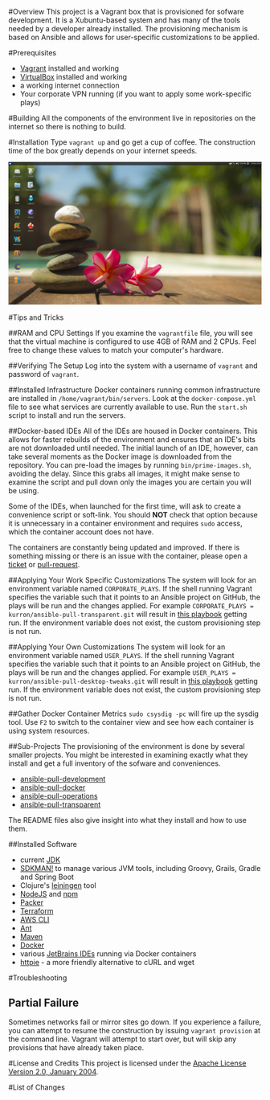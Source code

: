 #Overview
This project is a Vagrant box that is provisioned for sofware development.  It is a Xubuntu-based system and 
has many of the tools needed by a developer already installed.  The provisioning mechanism is based on Ansible 
and allows for user-specific customizations to be applied.

#Prerequisites

* [Vagrant](https://www.vagrantup.com/) installed and working
* [VirtualBox](https://www.virtualbox.org/) installed and working
* a working internet connection
* Your corporate VPN running (if you want to apply some work-specific plays) 

#Building
All the components of the environment live in repositories on the internet so there is nothing to build.

#Installation
Type `vagrant up` and go get a cup of coffee.  The construction time of the box greatly depends on your internet speeds.

![screenshot](screenshot.png)

#Tips and Tricks

##RAM and CPU Settings
If you examine the `vagrantfile` file, you will see that the virtual machine is configured to use 4GB of RAM and
2 CPUs.  Feel free to change these values to match your computer's hardware.

##Verifying The Setup
Log into the system with a username of `vagrant` and password of `vagrant`.

##Installed Infrastructure
Docker containers running common infrastructure are installed in `/home/vagrant/bin/servers`.  Look at the `docker-compose.yml` 
file to see what services are currently available to use.  Run the `start.sh` script to install and run the servers.

##Docker-based IDEs
All of the IDEs are housed in Docker containers.  This allows for faster rebuilds of the environment and ensures that an
IDE's bits are not downloaded until needed.  The initial launch of an IDE, however, can take several moments as the Docker image is
downloaded from the repository.  You can pre-load the images by running `bin/prime-images.sh`, avoiding the delay.  Since this
grabs all images, it might make sense to examine the script and pull down only the images you are certain you will be using.

Some of the IDEs, when launched for the first time, will ask to create a convenience script or soft-link.  You should
**NOT** check that option because it is unnecessary in a container environment and requires `sudo` access, which the container
account does not have.

The containers are constantly being updated and improved.  If there is something missing or there is an issue with the container, 
please open a [ticket](https://github.com/kurron/jvm-development-environment/issues) or 
[pull-request](https://github.com/kurron/jvm-development-environment/pulls).

##Applying Your Work Specific Customizations
The system will look for an environment variable named `CORPORATE_PLAYS`.  If the shell running Vagrant specifies the variable 
such that it points to an Ansible project on GitHub, the plays will be run and the changes applied.  For example 
`CORPORATE_PLAYS = kurron/ansible-pull-transparent.git` will result in 
[this playbook](https://github.com/kurron/ansible-pull-transparent.git) getting run.  If the environment variable does 
not exist, the custom provisioning step is not run.

##Applying Your Own Customizations
The system will look for an environment variable named `USER_PLAYS`.  If the shell running Vagrant specifies the variable 
such that it points to an Ansible project on GitHub, the plays will be run and the changes applied.  For example 
`USER_PLAYS = kurron/ansible-pull-desktop-tweaks.git` will result in 
[this playbook](https://github.com/kurron/ansible-pull-desktop-tweaks) getting run.  If the environment variable does 
not exist, the custom provisioning step is not run.

##Gather Docker Container Metrics
`sudo csysdig -pc` will fire up the sysdig tool.  Use `F2` to switch to the container view and see how each container is using
system resources.

##Sub-Projects
The provisioning of the environment is done by several smaller projects.  You might be interested in examining
exactly what they install and get a full inventory of the sofware and conveniences.

* [ansible-pull-development](https://github.com/kurron/ansible-pull-development)
* [ansible-pull-docker](https://github.com/kurron/ansible-pull-docker)
* [ansible-pull-operations](https://github.com/kurron/ansible-pull-operations)
* [ansible-pull-transparent](https://github.com/kurron/ansible-pull-transparent)

The README files also give insight into what they install and how to use them.

##Installed Software

* current [JDK](http://www.oracle.com/technetwork/java/index.html)
* [SDKMAN!](http://sdkman.io/) to manage various JVM tools, including Groovy, Grails, Gradle and Spring Boot
* Clojure's [leiningen](http://leiningen.org/) tool
* [NodeJS](https://nodejs.org/en/) and [npm](https://www.npmjs.com/)
* [Packer](https://packer.io/)
* [Terraform](https://terraform.io/)
* [AWS CLI](https://aws.amazon.com/cli/)
* [Ant](http://ant.apache.org/)
* [Maven](https://maven.apache.org/)
* [Docker](https://www.docker.com/)
* various [JetBrains IDEs](http://www.jetbrains.com/) running via Docker containers
* [httpie](https://github.com/jkbrzt/httpie) - a more friendly alternative to cURL and wget

#Troubleshooting

## Partial Failure
Sometimes networks fail or mirror sites go down. If you experience a failure, you can attempt to resume the construction 
by issuing `vagrant provision` at the command line.  Vagrant will attempt to start over, but will skip any provisions that
have already taken place. 

#License and Credits
This project is licensed under the [Apache License Version 2.0, January 2004](http://www.apache.org/licenses/).

#List of Changes

